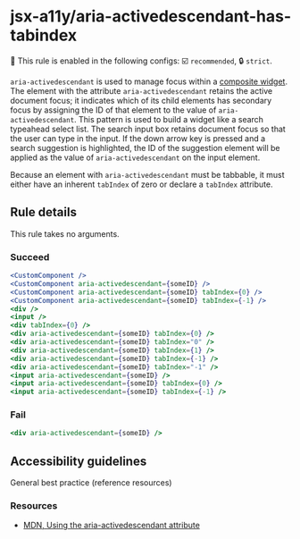 # jsx-a11y/aria-activedescendant-has-tabindex

💼 This rule is enabled in the following configs: ☑️ `recommended`, 🔒 `strict`.

<!-- end auto-generated rule header -->

`aria-activedescendant` is used to manage focus within a [composite widget](https://www.w3.org/TR/wai-aria/#composite).
The element with the attribute `aria-activedescendant` retains the active document
focus; it indicates which of its child elements has secondary focus by assigning
the ID of that element to the value of `aria-activedescendant`. This pattern is
used to build a widget like a search typeahead select list. The search input box
retains document focus so that the user can type in the input. If the down arrow
key is pressed and a search suggestion is highlighted, the ID of the suggestion
element will be applied as the value of `aria-activedescendant` on the input
element.

Because an element with `aria-activedescendant` must be tabbable, it must either
have an inherent `tabIndex` of zero or declare a `tabIndex` attribute.

## Rule details

This rule takes no arguments.

### Succeed
```jsx
<CustomComponent />
<CustomComponent aria-activedescendant={someID} />
<CustomComponent aria-activedescendant={someID} tabIndex={0} />
<CustomComponent aria-activedescendant={someID} tabIndex={-1} />
<div />
<input />
<div tabIndex={0} />
<div aria-activedescendant={someID} tabIndex={0} />
<div aria-activedescendant={someID} tabIndex="0" />
<div aria-activedescendant={someID} tabIndex={1} />
<div aria-activedescendant={someID} tabIndex={-1} />
<div aria-activedescendant={someID} tabIndex="-1" />
<input aria-activedescendant={someID} />
<input aria-activedescendant={someID} tabIndex={0} />
<input aria-activedescendant={someID} tabIndex={-1} />
```

### Fail
```jsx
<div aria-activedescendant={someID} />
```

## Accessibility guidelines
General best practice (reference resources)

### Resources
- [MDN, Using the aria-activedescendant attribute](https://developer.mozilla.org/en-US/docs/Web/Accessibility/ARIA/ARIA_Techniques/Using_the_aria-activedescendant_attribute)
